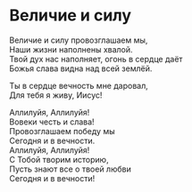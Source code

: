 # Величие и силу
Величие и силу провозглашаем мы,  
Наши жизни наполнены хвалой.  
Твой дух нас наполняет, огонь в сердце даёт  
Божья слава видна над всей землёй.  
  
Ты в сердце вечность мне даровал,  
Для тебя я живу, Иисус!  
  
Аллилуйя, Аллилуйя!  
Вовеки честь и слава!  
Провозглашаем победу мы  
Сегодня и в вечности.  
Аллилуйя, Аллилуйя!  
С Тобой творим историю,  
Пусть знают все о твоей любви  
Сегодня и в вечности!
